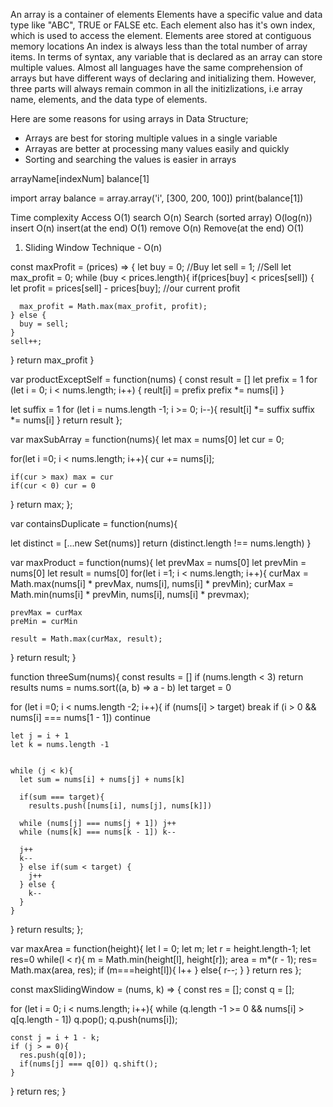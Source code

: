 An array is a container of elements
Elements have a specific value and data type like "ABC", TRUE or FALSE etc.
Each element also has it's own index, which is used to access the element. 
Elements aree stored at contiguous memory locations
An index is always less than the total number of array items.
In terms of syntax, any variable that is declared as an array can store multiple values.
Almost all languages have the same comprehension of arrays but have different ways of declaring and initializing them. However, three parts will always remain common in all the initizlizations, i.e array name, elements, and the data type of elements.

Here are some reasons for using arrays in Data Structure;
- Arrays are best for storing multiple values in a single variable
- Arrayas are better at processing many values easily and quickly
- Sorting and searching the values is easier in arrays

arrayName[indexNum]
balance[1]

import array
balance = array.array('i', [300, 200, 100])
print(balance[1])

Time complexity
Access O(1)
search O(n)
Search (sorted array) O(log(n))
insert O(n)
insert(at the end) O(1)
remove O(n)
Remove(at the end) O(1)

1) Sliding Window Technique - O(n)

const maxProfit = (prices) => {
  let buy = 0; //Buy
  let sell = 1; //Sell
  let max_profit = 0;
  while (buy < prices.length){
    if(prices[buy] < prices[sell]) {
      let profit = prices[sell] - prices[buy]; //our current profit

      max_profit = Math.max(max_profit, profit);
    } else {
      buy = sell;
    }
    sell++;
  }
  return max_profit
}

var productExceptSelf =  function(nums) {
  const result = []
  let prefix = 1
  for (let i = 0; i < nums.length; i++) {
    reult[i] = prefix
    prefix *= nums[i]
  }

  let suffix = 1
  for (let i = nums.length -1; i >= 0; i--){
    result[i] *= suffix
    suffix *= nums[i]
  }
  return result
};

var maxSubArray = function(nums){
  let max = nums[0]
  let cur = 0;

  for(let i =0; i < nums.length; i++){
    cur += nums[i];

    if(cur > max) max = cur
    if(cur < 0) cur = 0
  }
  return max;
};

var containsDuplicate = function(nums){
  <!-- const s = new Set(nums);
  return s.size !== nums.length -->
  let distinct = [...new Set(nums)]
  return (distinct.length !== nums.length)
}

var maxProduct = function(nums){
  let prevMax = nums[0]
  let prevMin = nums[0]
  let result = nums[0]
  for(let i =1; i < nums.length; i++){
    curMax = Math.max(nums[i] * prevMax, nums[i], nums[i] * prevMin);
    curMax = Math.min(nums[i] * prevMin, nums[i], nums[i] * prevmax);

    prevMax = curMax
    preMin = curMin

    result = Math.max(curMax, result);
  }
  return result;
}

function threeSum(nums){
  const results = []
  if (nums.length < 3) return results
  nums = nums.sort((a, b) => a - b)
  let target = 0

  for (let i =0; i < nums.length -2; i++){
    if (nums[i] > target) break
    if (i > 0 && nums[i] === nums[1 - 1]) continue
    
    let j = i + 1
    let k = nums.length -1


    while (j < k){
      let sum = nums[i] + nums[j] + nums[k]

      if(sum === target){
        results.push([nums[i], nums[j], nums[k]])
      
      while (nums[j] === nums[j + 1]) j++
      while (nums[k] === nums[k - 1]) k--

      j++
      k--
      } else if(sum < target) {
        j++
      } else {
        k--
      }
    }
  }
  return results;
};

var maxArea = function(height){
  let l = 0;
  let m;
  let r = height.length-1;
  let res=0
  while(l < r){
    m = Math.min(height[l], height[r]);
    area = m*(r - 1);
    res= Math.max(area, res);
    if (m===height[l]){
      l++
    } else{
      r--;
    }
  }
  return res
};

const maxSlidingWindow = (nums, k) => {
  const res = [];
  const q = [];

  for (let i = 0; i < nums.length; i++){
    while (q.length -1 >= 0 && nums[i] > q[q.length - 1]) q.pop();
    q.push(nums[i]);

    const j = i + 1 - k;
    if (j > = 0){
      res.push(q[0]);
      if(nums[j] === q[0]) q.shift();
    }
  }
  return res;
}